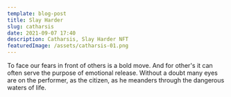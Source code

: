 ```yaml
---
template: blog-post
title: Slay Harder
slug: catharsis
date: 2021-09-07 17:40
description: Catharsis, Slay Harder NFT
featuredImage: /assets/catharsis-01.png
---
```

To face our fears in front of others is a bold move. And for other's it can often serve the purpose of emotional release. Without a doubt many eyes are on the performer, as the citizen, as he meanders through the dangerous waters of life.